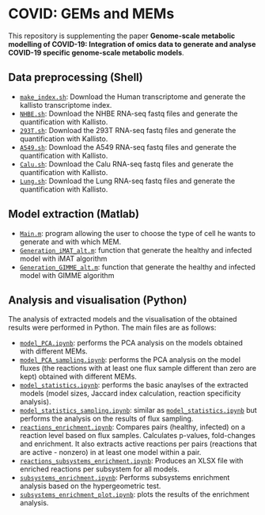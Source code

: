 # COVID: GEMs and MEMs

This repository is supplementing the paper **Genome-scale metabolic modelling of COVID-19: Integration of omics data to generate and analyse COVID-19 specific genome-scale metabolic models**. 


## Data preprocessing (Shell)
* [```make_index.sh```](/Code/Linux/make_index.sh): Download the Human transcriptome and generate the kallisto transcriptome index. 
* [```NHBE.sh```](/Code/Linux/NHBE.sh): Download the NHBE RNA-seq fastq files and generate the quantification with Kallisto.
* [```293T.sh```](/Code/Linux/293T.sh): Download the 293T RNA-seq fastq files and generate the quantification with Kallisto. 
* [```A549.sh```](/Code/Linux/A549.sh): Download the A549 RNA-seq fastq files and generate the quantification with Kallisto. 
* [```Calu.sh```](/Code/Linux/Calu.sh): Download the Calu RNA-seq fastq files and generate the quantification with Kallisto.  
* [```Lung.sh```](/Code/Linux/Lung.sh): Download the Lung RNA-seq fastq files and generate the quantification with Kallisto. 

## Model extraction (Matlab)
* [```Main.m```](/Code/Matlab/Main.m): program allowing the user to choose the type of cell he wants to generate and with which MEM.
* [```Generation_iMAT_alt.m```](/Code/Matlab/Generation_iMAT_alt.m): function that generate the healthy and infected model with iMAT algorithm
* [```Generation_GIMME_alt.m```](/Code/Matlab/Generation_Gimme_alt.m): function that generate the healthy and infected model with GIMME algorithm

## Analysis and visualisation (Python)
The analysis of extracted models and the visualisation of the obtained results were performed in Python. The main files are as follows:
* [```model_PCA.ipynb```](model_PCA.ipynb): performs the PCA analysis on the models obtained with different MEMs.
* [```model_PCA_sampling.ipynb```](model_PCA_sampling.ipynb): performs the PCA analysis on the model fluxes (the reactions with at least one flux sample different than zero are kept) obtained with different MEMs.
* [```model_statistics.ipynb```](model_statistics.ipynb): performs the basic anaylses of the extracted models (model sizes, Jaccard index calculation, reaction specificity analysis).
* [```model_statistics_sampling.ipynb```](model_statistics_sampling.ipynb): similar as [```model_statistics.ipynb```](model_statistics.ipynb) but performs the analysis on the results of flux sampling.
* [```reactions_enrichment.ipynb```](reactions_enrichment.ipynb): Compares pairs (healthy, infected) on a reaction level based on flux samples. Calculates p-values, fold-changes and enrichment. It also extracts active reactions per pairs (reactions that are active - nonzero) in at least one model within a pair.
* [```reactions_subsystems_enrichment.ipynb```](reactions_subsystems_enrichment.ipynb): Produces an XLSX file with enriched reactions per subsystem for all models.
* [```subsystems_enrichment.ipynb```](subsystems_enrichment.ipynb): Performs subsystems enrichment analysis based on the hypergeometric test.
* [```subsystems_enrichment_plot.ipynb```](subsystems_enrichment_plot.ipynb): plots the results of the enrichment analysis.
